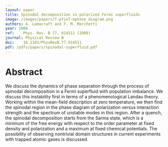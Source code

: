 ```yaml
---
layout: paper
title: Spinodal decomposition in polarized Fermi superfluids
image: /images/papers/f-pfinT-mphase_diagram.png
authors: A. Lamacraft and F. M. Marchetti
year: 2008
ref: 	Phys. Rev. B 77, 014511 (2008)
journal: Physical Review B
doi: 	10.1103/PhysRevB.77.014511
pdf: /pdfs/papers/spinodal-superfluid.pdf
---
```


# Abstract

We discuss the dynamics of phase separation through the process of spinodal decomposition in a Fermi superfluid with population imbalance. We discuss this instability first in terms of a phenomenological Landau theory. Working within the mean-field description at zero temperature, we then find the spinodal region in the phase diagram of polarization versus interaction strength and the spectrum of unstable modes in this region. After a quench, the spinodal decomposition starts from the Sarma state, which is a minimum of the free energy with respect to the order parameter at fixed density and polarization and a maximum at fixed chemical potentials. The possibility of observing nontrivial domain structures in current experiments with trapped atomic gases is discussed.
